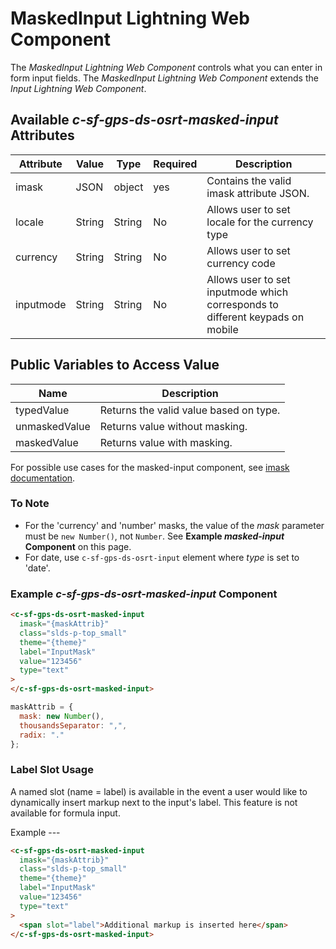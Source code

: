 # MaskedInput Lightning Web Component

The _MaskedInput Lightning Web Component_ controls what you can enter in form input fields. The _MaskedInput Lightning Web Component_ extends the _Input Lightning Web Component_.

## Available _c-sf-gps-ds-osrt-masked-input_ Attributes

| Attribute | Value  | Type   | Required | Description                                                                   |
| --------- | ------ | ------ | -------- | ----------------------------------------------------------------------------- |
| imask     | JSON   | object | yes      | Contains the valid imask attribute JSON.                                      |
| locale    | String | String | No       | Allows user to set locale for the currency type                               |
| currency  | String | String | No       | Allows user to set currency code                                              |
| inputmode | String | String | No       | Allows user to set inputmode which corresponds to different keypads on mobile |

## Public Variables to Access Value

| Name          | Description                            |
| ------------- | -------------------------------------- |
| typedValue    | Returns the valid value based on type. |
| unmaskedValue | Returns value without masking.         |
| maskedValue   | Returns value with masking.            |

For possible use cases for the masked-input component, see [imask documentation](https://unmanner.github.io/imaskjs/guide.html).

### To Note

- For the 'currency' and 'number' masks, the value of the _mask_ parameter must be `new Number()`, not `Number`. See **Example _masked-input_ Component** on this page.
- For date, use `c-sf-gps-ds-osrt-input` element where _type_ is set to 'date'.

### Example _c-sf-gps-ds-osrt-masked-input_ Component

```html
<c-sf-gps-ds-osrt-masked-input
  imask="{maskAttrib}"
  class="slds-p-top_small"
  theme="{theme}"
  label="InputMask"
  value="123456"
  type="text"
>
</c-sf-gps-ds-osrt-masked-input>
```

```js
maskAttrib = {
  mask: new Number(),
  thousandsSeparator: ",",
  radix: "."
};
```

### Label Slot Usage

A named slot (name = label) is available in the event a user would like to dynamically insert markup next to the input's label. This feature is not available for formula input.

Example ---

```html
<c-sf-gps-ds-osrt-masked-input
  imask="{maskAttrib}"
  class="slds-p-top_small"
  theme="{theme}"
  label="InputMask"
  value="123456"
  type="text"
>
  <span slot="label">Additional markup is inserted here</span>
</c-sf-gps-ds-osrt-masked-input>
```

